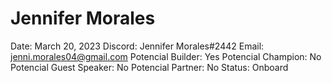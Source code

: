 # Jennifer Morales

Date: March 20, 2023
Discord: Jennifer Morales#2442
Email: jenni.morales04@gmail.com
Potencial Builder: Yes
Potencial Champion: No
Potencial Guest Speaker: No
Potencial Partner: No
Status: Onboard